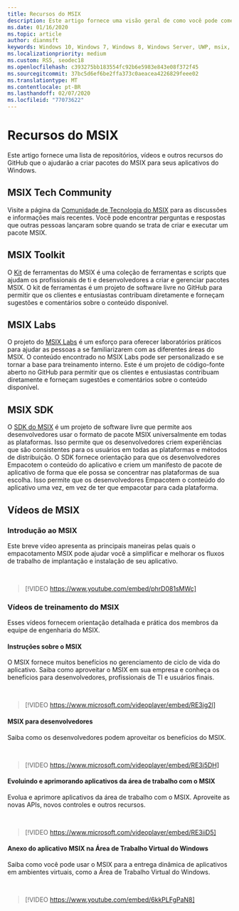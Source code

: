```yaml
---
title: Recursos do MSIX
description: Este artigo fornece uma visão geral de como você pode começar a usar o MSIX. O artigo apontará para nossos repositórios de Hub git, dependendo dos seus cenários.
ms.date: 01/16/2020
ms.topic: article
author: dianmsft
keywords: Windows 10, Windows 7, Windows 8, Windows Server, UWP, msix, msixcore, 1709, 1703, 1607, 1511, 1507
ms.localizationpriority: medium
ms.custom: RS5, seodec18
ms.openlocfilehash: c393275bb183554fc92b6e5983e843e08f372f45
ms.sourcegitcommit: 37bc5d6ef6be2ffa373c0aeacea4226829feee02
ms.translationtype: MT
ms.contentlocale: pt-BR
ms.lasthandoff: 02/07/2020
ms.locfileid: "77073622"
---
```

# <a name="msix-resources"></a>Recursos do MSIX

Este artigo fornece uma lista de repositórios, vídeos e outros recursos do GitHub que o ajudarão a criar pacotes do MSIX para seus aplicativos do Windows.

## <a name="msix-tech-community"></a>MSIX Tech Community

Visite a página da [Comunidade de Tecnologia do MSIX](https://aka.ms/msixcommunity) para as discussões e informações mais recentes. Você pode encontrar perguntas e respostas que outras pessoas lançaram sobre quando se trata de criar e executar um pacote MSIX.

## <a name="msix-toolkit"></a>MSIX Toolkit

O [Kit](https://github.com/microsoft/MSIX-Toolkit) de ferramentas do MSIX é uma coleção de ferramentas e scripts que ajudam os profissionais de ti e desenvolvedores a criar e gerenciar pacotes MSIX. O kit de ferramentas é um projeto de software livre no GitHub para permitir que os clientes e entusiastas contribuam diretamente e forneçam sugestões e comentários sobre o conteúdo disponível.

## <a name="msix-labs"></a>MSIX Labs

O projeto do [MSIX Labs](https://github.com/microsoft/MSIX-Labs) é um esforço para oferecer laboratórios práticos para ajudar as pessoas a se familiarizarem com as diferentes áreas do MSIX. O conteúdo encontrado no MSIX Labs pode ser personalizado e se tornar a base para treinamento interno. Este é um projeto de código-fonte aberto no GitHub para permitir que os clientes e entusiastas contribuam diretamente e forneçam sugestões e comentários sobre o conteúdo disponível.

## <a name="msix-sdk"></a>MSIX SDK

O [SDK do MSIX](https://github.com/Microsoft/msix-packaging) é um projeto de software livre que permite aos desenvolvedores usar o formato de pacote MSIX universalmente em todas as plataformas. Isso permite que os desenvolvedores criem experiências que são consistentes para os usuários em todas as plataformas e métodos de distribuição. O SDK fornece orientação para que os desenvolvedores Empacotem o conteúdo do aplicativo e criem um manifesto de pacote de aplicativo de forma que ele possa se concentrar nas plataformas de sua escolha. Isso permite que os desenvolvedores Empacotem o conteúdo do aplicativo uma vez, em vez de ter que empacotar para cada plataforma.

## <a name="msix-videos"></a>Vídeos de MSIX

### <a name="introduction-to-msix"></a>Introdução ao MSIX

Este breve vídeo apresenta as principais maneiras pelas quais o empacotamento MSIX pode ajudar você a simplificar e melhorar os fluxos de trabalho de implantação e instalação de seu aplicativo.

<br/>

> [!VIDEO https://www.youtube.com/embed/phrD081sMWc]

### <a name="msix-training-videos"></a>Vídeos de treinamento do MSIX

Esses vídeos fornecem orientação detalhada e prática dos membros da equipe de engenharia do MSIX.

#### <a name="msix-walkthrough"></a>Instruções sobre o MSIX

O MSIX fornece muitos benefícios no gerenciamento de ciclo de vida do aplicativo. Saiba como aproveitar o MSIX em sua empresa e conheça os benefícios para desenvolvedores, profissionais de TI e usuários finais.

<br/>

>[!VIDEO https://www.microsoft.com/videoplayer/embed/RE3ig2l]

#### <a name="msix-for-developers"></a>MSIX para desenvolvedores

Saiba como os desenvolvedores podem aproveitar os benefícios do MSIX.

<br/>

>[!VIDEO https://www.microsoft.com/videoplayer/embed/RE3i5DH]

#### <a name="evolving-and-enhancing-desktop-apps-with-msix"></a>Evoluindo e aprimorando aplicativos da área de trabalho com o MSIX

Evolua e aprimore aplicativos da área de trabalho com o MSIX. Aproveite as novas APIs, novos controles e outros recursos.

<br/>

>[!VIDEO https://www.microsoft.com/videoplayer/embed/RE3iiD5]

#### <a name="msix-app-attach-in-windows-virtual-desktop"></a>Anexo do aplicativo MSIX na Área de Trabalho Virtual do Windows

Saiba como você pode usar o MSIX para a entrega dinâmica de aplicativos em ambientes virtuais, como a Área de Trabalho Virtual do Windows.

<br/>

> [!VIDEO https://www.youtube.com/embed/6kkPLFgPaN8]
